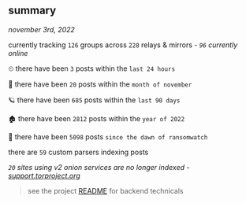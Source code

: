
## summary
_november 3rd, 2022_

currently tracking `126` groups across `228` relays & mirrors - _`96` currently online_

⏲ there have been `3` posts within the `last 24 hours`

🦈 there have been `20` posts within the `month of november`

🪐 there have been `685` posts within the `last 90 days`

🏚 there have been `2812` posts within the `year of 2022`

🦕 there have been `5098` posts `since the dawn of ransomwatch`

there are `59` custom parsers indexing posts

_`20` sites using v2 onion services are no longer indexed - [support.torproject.org](https://support.torproject.org/onionservices/v2-deprecation/)_

> see the project [README](https://github.com/joshhighet/ransomwatch#ransomwatch--) for backend technicals
